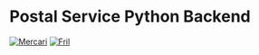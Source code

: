 # Postal Service Python Backend
[![Mercari](https://github.com/apmnt/postalservice_python/actions/workflows/mercari_tests.yml/badge.svg)](https://github.com/apmnt/postalservice_python/actions/workflows/mercari_tests.yml)
[![Fril](https://github.com/apmnt/postalservice_python/actions/workflows/fril_tests.yml/badge.svg)](https://github.com/apmnt/postalservice_python/actions/workflows/fril_tests.yml)